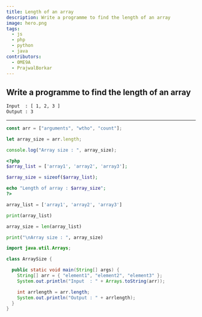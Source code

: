 ```yaml
---
title: Length of an array
description: Write a programme to find the length of an array
image: hero.png
tags:
  - js
  - php
  - python
  - java
contributors:
  - 0ME9A
  - PrajwalBorkar
---
```


## Write a programme to find the length of an array

```txt
Input  : [ 1, 2, 3 ]
Output : 3
```

---

<CodeBlock>

```javascript
const arr = ["arguments", "wtho", "count"];

let array_size = arr.length;

console.log("Array size : ", array_size);
```

```php
<?php
$array_list = ['array1', 'array2', 'array3'];

$array_size = sizeof($array_list);

echo "Length of array : $array_size";
?>
```

```python
array_list = ['array1', 'array2', 'array3']

print(array_list)

array_size = len(array_list)

print("\nArray size : ", array_size)
```

```java
import java.util.Arrays;

class ArraySize {

  public static void main(String[] args) {
    String[] arr = { "element1", "element2", "element3" };
    System.out.println("Input  : " + Arrays.toString(arr));

    int arrlength = arr.length;
    System.out.println("Output : " + arrlength);
  }
}
```

</CodeBlock>

